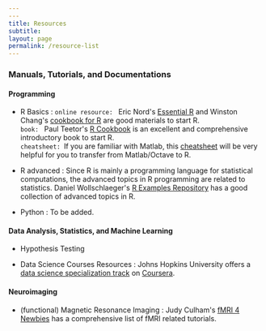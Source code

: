 ```yaml
---
---
title: Resources
subtitle: 
layout: page
permalink: /resource-list
---
```


<h3 class="post-section-title"> Manuals, Tutorials, and Documentations </h3>

#### Programming 
* R Basics
: <code>online resource: </code> Eric Nord's [Essential R](https://onlinecourses.science.psu.edu/stat497r/sites/onlinecourses.science.psu.edu.stat497r/files/Essential%20R.pdf) and Winston Chang's [cookbook for R](http://www.cookbook-r.com/) are good materials to start R. <br > <code>book: </code> Paul Teetor's [R Cookbook](http://www.amazon.com/Cookbook-OReilly-Cookbooks-Paul-Teetor/dp/0596809158) is an excellent and comprehensive introductory book to start R. <br > <code>cheatsheet: </code>If you are familiar with Matlab, this [cheatsheet](http://mathesaurus.sourceforge.net/octave-r.html) will be very helpful for you to transfer from Matlab/Octave to R. 

* R advanced
: Since R is mainly a programming language for statistical computations, the advanced topics in R programming are related to statistics. Daniel Wollschlaeger's [R Examples Repository](http://www.uni-kiel.de/psychologie/rexrepos/index.html) has a good collection of advanced topics in R.

* Python
: To be added.

#### Data Analysis, Statistics, and Machine Learning
* Hypothesis Testing

* Data Science Courses Resources
: Johns Hopkins University offers a [data science specialization track](https://www.coursera.org/specialization/jhudatascience/1?utm_medium=listingPage) on [Coursera](https://www.coursera.org/).

#### Neuroimaging 
* (functional) Magnetic Resonance Imaging
: Judy Culham's [fMRI 4 Newbies](http://culhamlab.ssc.uwo.ca/fmri4newbies/) has a comprehensive list of fMRI related tutorials.
